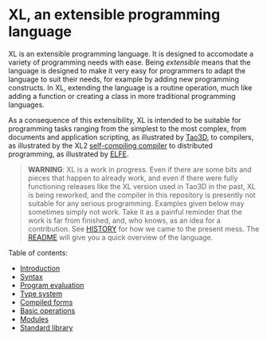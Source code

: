 # XL, an extensible programming language

XL is an extensible programming language. It is designed to accomodate
a variety of programming needs with ease. Being _extensible_ means
that the language is designed to make it very easy for programmers to
adapt the language to suit their needs, for example by adding new
programming constructs. In XL, extending the language is a routine
operation, much like adding a function or creating a class in more
traditional programming languages.

As a consequence of this extensibility, XL is intended to be suitable
for programming tasks ranging from the simplest to the most complex,
from documents and application scripting, as illustrated by
[Tao3D](https://tao3d.sf.net), to compilers, as illustrated by the XL2
[self-compiling compiler](../xl2/native) to distributed programming,
as illustrated by [ELFE](https://github.com/c3d/elfe).

> **WARNING**: XL is a work in progress. Even if there are some bits
> and pieces that happen to already work, and even if there were fully
> functioning releases like the XL version used in Tao3D in the past,
> XL is being reworked, and the compiler in this repository is
> presently not suitable for any serious programming. Examples given
> below may sometimes simply not work. Take it as a painful reminder
> that the work is far from finished, and, who knows, as an idea for a
> contribution.
> See [HISTORY](HISTORY.md) for how we came to the present mess.
> The [README](../README.md) will give you a quick overview of the language.

Table of contents:
* [Introduction](HANDBOOK_0-introduction.md)
* [Syntax](HANDBOOK_1-syntax.md)
* [Program evaluation](HANDBOOK_2-evaluation.md)
* [Type system](HANDBOOK_3-types.md)
* [Compiled forms](HANDBOOK_4-compilation.md)
* [Basic operations](HANDBOOK_5-basic-operations.md)
* [Modules](HANDBOOK_6-modules.md)
* [Standard library](HANDBOOK_7-standard-library.md)
